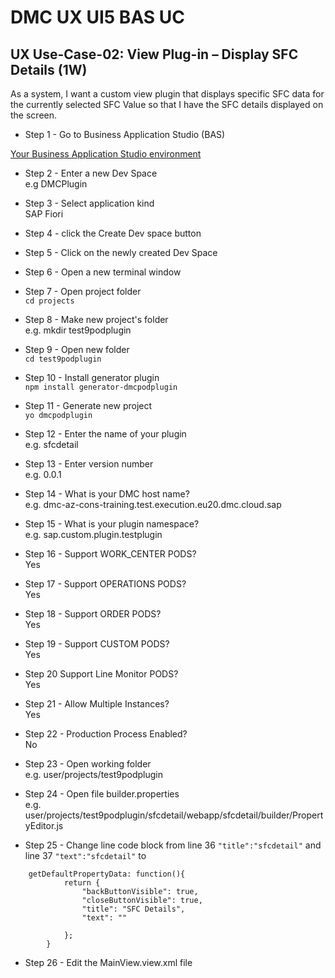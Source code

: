 # DMC UX UI5 BAS UC

## UX Use-Case-02: View Plug-in – Display SFC Details (1W)
As a system, I want a custom view plugin that displays specific SFC data for the currently selected SFC Value so that I have the SFC details displayed on the screen.

- Step 1 - Go to Business Application Studio (BAS)

[Your Business Application Studio environment](https://dmc-az-cons-training.eu20cf.applicationstudio.cloud.sap/index.html)

- Step 2 - Enter a new Dev Space  
e.g DMCPlugin

- Step 3 - Select application kind  
SAP Fiori

- Step 4 - click the Create Dev space button

- Step 5 - Click on the newly created Dev Space

- Step 6 - Open a new terminal window

- Step 7 - Open project folder  
```cd projects```

- Step 8 - Make new project's folder  
e.g. mkdir test9podplugin

- Step 9 - Open new folder  
```cd test9podplugin```

- Step 10 - Install generator plugin  
```npm install generator-dmcpodplugin```

- Step 11 - Generate new project  
```yo dmcpodplugin```

- Step 12 - Enter the name of your plugin  
e.g. sfcdetail

- Step 13 - Enter version number  
e.g. 0.0.1

- Step 14 - What is your DMC host name?  
e.g. dmc-az-cons-training.test.execution.eu20.dmc.cloud.sap

- Step 15 - What is your plugin namespace?  
e.g. sap.custom.plugin.testplugin

- Step 16 - Support WORK_CENTER PODS?  
Yes

- Step 17 - Support OPERATIONS PODS?  
Yes

- Step 18 - Support ORDER PODS?  
Yes

- Step 19 - Support CUSTOM PODS?  
Yes

- Step 20 Support Line Monitor PODS?  
Yes

- Step 21 - Allow Multiple Instances?  
Yes

- Step 22 - Production Process Enabled?  
No

- Step 23 - Open working folder  
e.g. user/projects/test9podplugin

- Step 24 - Open file builder.properties  
e.g. user/projects/test9podplugin/sfcdetail/webapp/sfcdetail/builder/PropertyEditor.js

- Step 25 - Change line code block from line 36 ```"title":"sfcdetail"``` and line 37 ```"text":"sfcdetail"``` to  

```	
	getDefaultPropertyData: function(){
			return {
				"backButtonVisible": true,
				"closeButtonVisible": true,
                "title": "SFC Details",
				"text": ""
                
			};
	    }
```

- Step 26 - Edit the MainView.view.xml file
